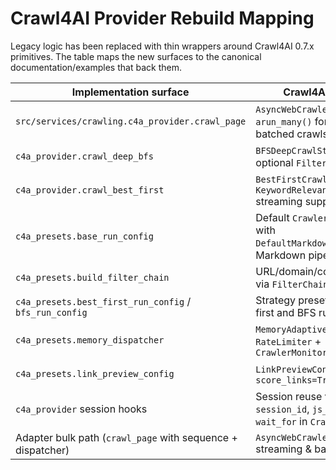 # Crawl4AI Provider Rebuild Mapping

Legacy logic has been replaced with thin wrappers around Crawl4AI 0.7.x primitives. The table maps the new surfaces to the canonical documentation/examples that back them.

| Implementation surface                                      | Crawl4AI feature                                                                 | Reference snippet                                                                                   |
| ----------------------------------------------------------- | -------------------------------------------------------------------------------- | --------------------------------------------------------------------------------------------------- |
| `src/services/crawling.c4a_provider.crawl_page`             | `AsyncWebCrawler.arun()` / `arun_many()` for single and batched crawls           | https://raw.githubusercontent.com/unclecode/crawl4ai/main/docs/md_v2/api/async-webcrawler.md        |
| `c4a_provider.crawl_deep_bfs`                               | `BFSDeepCrawlStrategy` with optional `FilterChain`                               | https://docs.crawl4ai.com/core/deep-crawling/                                                       |
| `c4a_provider.crawl_best_first`                             | `BestFirstCrawlingStrategy` + `KeywordRelevanceScorer` streaming support         | https://docs.crawl4ai.com/core/deep-crawling/                                                       |
| `c4a_presets.base_run_config`                               | Default `CrawlerRunConfig` with `DefaultMarkdownGenerator` Fit Markdown pipeline | https://raw.githubusercontent.com/unclecode/crawl4ai/main/docs/md_v2/core/fit-markdown.md           |
| `c4a_presets.build_filter_chain`                            | URL/domain/content filters via `FilterChain` helpers                             | https://docs.crawl4ai.com/core/deep-crawling/                                                       |
| `c4a_presets.best_first_run_config` / `bfs_run_config`      | Strategy presets for best-first and BFS runs                                     | https://docs.crawl4ai.com/core/deep-crawling/                                                       |
| `c4a_presets.memory_dispatcher`                             | `MemoryAdaptiveDispatcher` + `RateLimiter` + `CrawlerMonitor`                    | https://raw.githubusercontent.com/unclecode/crawl4ai/main/docs/md_v2/advanced/multi-url-crawling.md |
| `c4a_presets.link_preview_config`                           | `LinkPreviewConfig` with `score_links=True`                                      | https://raw.githubusercontent.com/unclecode/crawl4ai/main/docs/md_v2/core/link-media.md             |
| `c4a_provider` session hooks                                | Session reuse via `session_id`, `js_code`, `wait_for` in `CrawlerRunConfig`      | https://docs.crawl4ai.com/core/page-interaction/                                                    |
| Adapter bulk path (`crawl_page` with sequence + dispatcher) | `AsyncWebCrawler.arun_many()` streaming & batching                               | https://raw.githubusercontent.com/unclecode/crawl4ai/main/docs/md_v2/api/arun_many.md               |
